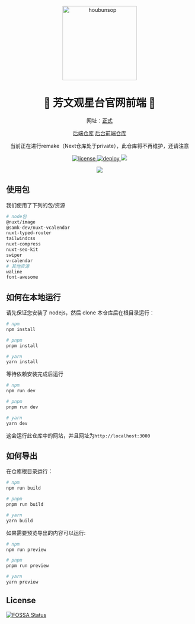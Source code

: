 <p align="center">
    <img src="https://cdn.statically.io/gh/HoubunSOP/SOP-Web-frontend/main/public/logo black.png" width="200" height="auto" alt="houbunsop">
</p>

<div align="center">

# 🔭 芳文观星台官网前端 🌟

网址：[正式](https://www.fwgxt.top)

[后端仓库](https://github.com/HoubunSOP/SOP-Web-backend)
[后台前端仓库](https://github.com/HoubunSOP/SOP-Web-frontend-Admin)

当前正在进行remake（Next仓库处于private），此仓库将不再维护，还请注意

</div>

<p align="center">
  <a href="https://github.com/HoubunSOP/SOP-Web-frontend/blob/main/LICENSE">
    <img src="https://img.shields.io/github/license/HoubunSOP/SOP-Web-frontend" alt="license">
  </a>
  <a href="https://app.netlify.com/sites/spiffy-phoenix-0cb8a9/deploys">
    <img src="https://api.netlify.com/api/v1/badges/b12d882b-776e-44e3-a35f-afa249b99909/deploy-status" alt="deploy">
  </a>
  <a href="https://app.fossa.com/projects/git%2Bgithub.com%2FHoubunSOP%2FSOP-Web-frontend?ref=badge_shield" alt="FOSSA Status"><img src="https://app.fossa.com/api/projects/git%2Bgithub.com%2FHoubunSOP%2FSOP-Web-frontend.svg?type=shield"/></a>
</p>
<p align="center">
<a href="https://app.fossa.com/projects/git%2Bgithub.com%2FHoubunSOP%2FSOP-Web-frontend?ref=badge_large" alt="FOSSA Status"><img src="https://app.fossa.com/api/projects/git%2Bgithub.com%2FHoubunSOP%2FSOP-Web-frontend.svg?type=large"/></a>
</p>

## 使用包

我们使用了下列的包/资源

```bash
# node包
@nuxt/image
@samk-dev/nuxt-vcalendar
nuxt-typed-router
tailwindcss
nuxt-compress
nuxt-seo-kit
swiper
v-calendar
# 其他资源
waline
font-awesome
```

## 如何在本地运行

请先保证您安装了 nodejs，然后 clone 本仓库后在根目录运行：

```bash
# npm
npm install

# pnpm
pnpm install

# yarn
yarn install
```

等待依赖安装完成后运行

```bash
# npm
npm run dev

# pnpm
pnpm run dev

# yarn
yarn dev
```

这会运行此仓库中的网站，并且网址为`http://localhost:3000`

## 如何导出

在仓库根目录运行：

```bash
# npm
npm run build

# pnpm
pnpm run build

# yarn
yarn build
```

如果需要预览导出的内容可以运行:

```bash
# npm
npm run preview

# pnpm
pnpm run preview

# yarn
yarn preview
```

## License

[![FOSSA Status](https://app.fossa.com/api/projects/git%2Bgithub.com%2FHoubunSOP%2FSOP-Web-frontend.svg?type=large)](https://app.fossa.com/projects/git%2Bgithub.com%2FHoubunSOP%2FSOP-Web-frontend?ref=badge_large)

